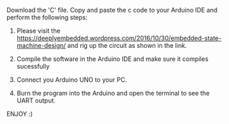 Download the 'C' file. Copy and paste the c code to your Arduino IDE and perform the following steps:

1. Please visit the https://deeplyembedded.wordpress.com/2016/10/30/embedded-state-machine-design/ and 
rig up the circuit as shown in the link.

2. Compile the software in the Arduino IDE and make sure it compiles sucessfully

3. Connect you Arduino UNO to your PC.

4. Burn the program into the Arduino and open the terminal to see the UART output.

ENJOY :)

